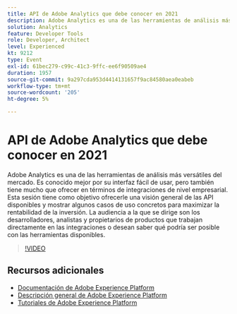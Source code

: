 ```yaml
---
title: API de Adobe Analytics que debe conocer en 2021
description: Adobe Analytics es una de las herramientas de análisis más versátiles del mercado. Es conocido mejor por su interfaz fácil de usar, pero también tiene mucho que ofrecer en términos de integraciones de nivel empresarial. Esta sesión tiene como objetivo ofrecerle una visión general de las API disponibles y mostrar algunos casos de uso concretos para maximizar la rentabilidad de la inversión. La audiencia a la que se dirige son los desarrolladores, analistas y propietarios de productos que trabajan directamente en las integraciones o desean saber qué podría ser posible con las herramientas disponibles.
solution: Analytics
feature: Developer Tools
role: Developer, Architect
level: Experienced
kt: 9212
type: Event
exl-id: 61bec279-c99c-41c3-9ffc-ee6f90509ae4
duration: 1957
source-git-commit: 9a297cda953d4414131657f9ac84580aea0eabeb
workflow-type: tm+mt
source-wordcount: '205'
ht-degree: 5%

---
```


# API de Adobe Analytics que debe conocer en 2021

Adobe Analytics es una de las herramientas de análisis más versátiles del mercado. Es conocido mejor por su interfaz fácil de usar, pero también tiene mucho que ofrecer en términos de integraciones de nivel empresarial. Esta sesión tiene como objetivo ofrecerle una visión general de las API disponibles y mostrar algunos casos de uso concretos para maximizar la rentabilidad de la inversión. La audiencia a la que se dirige son los desarrolladores, analistas y propietarios de productos que trabajan directamente en las integraciones o desean saber qué podría ser posible con las herramientas disponibles.

>[!VIDEO](https://video.tv.adobe.com/v/337576/?quality=12&learn=on&hidetitle=true)

## Recursos adicionales

- [Documentación de Adobe Experience Platform](https://experienceleague.adobe.com/docs/experience-platform.html?lang=es)
- [Descripción general de Adobe Experience Platform](https://experienceleague.adobe.com/docs/experience-platform/landing/home.html?lang=es)
- [Tutoriales de Adobe Experience Platform](https://experienceleague.adobe.com/docs/platform-learn/tutorials/overview.html?lang=es)
